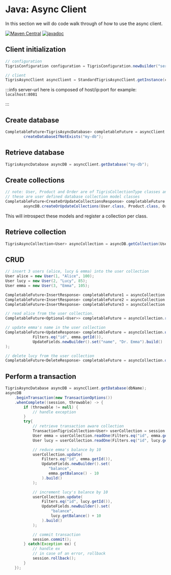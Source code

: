 # Java: Async Client

In this section we will do code walk through of how to use the async client.

[![Maven Central](https://img.shields.io/maven-central/v/com.tigrisdata/tigris-client-java)](https://mvnrepository.com/artifact/com.tigrisdata/tigris-client)
[![javadoc](https://javadoc.io/badge2/com.tigrisdata/tigris-client/javadoc.svg)](https://javadoc.io/doc/com.tigrisdata/tigris-client)

## Client initialization

```java
// configuration
TigrisConfiguration configuration = TigrisConfiguration.newBuilder("server-url").build();

// client
TigrisAsyncClient asyncClient = StandardTigrisAsyncClient.getInstance(configuration);
```

:::info
server-url here is composed of host/ip:port for example: `localhost:8081`

:::

## Create database

```java
CompletableFuture<TigrisAsyncDatabase> completableFuture = asyncClient.
        createDatabaseIfNotExists("my-db");
```

## Retrieve database

```java
TigrisAsyncDatabase asyncDB = asyncClient.getDatabase("my-db");
```

## Create collections

```java
// note: User, Product and Order are of TigrisCollectionType classes and
// these are user defined database collection model classes
CompletableFuture<CreateOrUpdateCollectionsResponse> completableFuture =
        asyncDB.createOrUpdateCollections(User.class, Product.class, Order.class);
```

This will introspect these models and register a collection per class.

## Retrieve collection

```java
TigrisAsyncCollection<User> asyncCollection = asyncDB.getCollection(User.class);
```

## CRUD

```java
// insert 3 users (alice, lucy & emma) into the user collection
User alice = new User(1, "Alice", 100);
User lucy = new User(2, "Lucy", 85);
User emma = new User(3, "Emma", 105);

CompletableFuture<InsertResponse> completableFuture1 = asyncCollection.insert(alice);
CompletableFuture<InsertResponse> completableFuture2 = asyncCollection.insert(lucy);
CompletableFuture<InsertResponse> completableFuture3 = asyncCollection.insert(emma);

// read alice from the user collection.
CompletableFuture<Optional<User>> completableFuture = asyncCollection.readOne(Filters.eq("id", 1));

// update emma's name in the user collection
CompletableFuture<UpdateResponse> completableFuture = asyncCollection.update(
            Filters.eq("id", emma.getId()),
            UpdateFields.newBuilder().set("name", "Dr. Emma").build()
);

// delete lucy from the user collection
CompletableFuture<DeleteResponse> completableFuture = asyncCollection.delete(Filters.eq("id", lucy.getId()));
```

## Perform a transaction

```java
TigrisAsyncDatabase asyncDB = asyncClient.getDatabase(dbName);
asyncDB
    .beginTransaction(new TransactionOptions())
    .whenComplete((session, throwable) -> {
        if (throwable != null) {
            // handle exception
        }
        try{
            // retrieve transaction aware collection
            TransactionTigrisCollection<User> userCollection = session.getCollection(User.class);
            User emma = userCollection.readOne(Filters.eq("id", emma.getId()));
            User lucy = userCollection.readOne(Filters.eq("id", lucy.getId()));

            // reduce emma's balance by 10
            userCollection.update(
                Filters.eq("id", emma.getId()),
                UpdateFields.newBuilder().set(
                   "balance",
                   emma.getBalance() - 10
                ).build()
            );

            // increment lucy's balance by 10
            userCollection.update(
                Filters.eq("id", lucy.getId()),
                UpdateFields.newBuilder().set(
                    "balance",
                    lucy.getBalance() + 10
                ).build()
            );

            // commit transaction
            session.commit();
        } catch(Exception ex) {
            // handle ex
            // in case of an error, rollback
            session.rollback();
        }
    });
```
